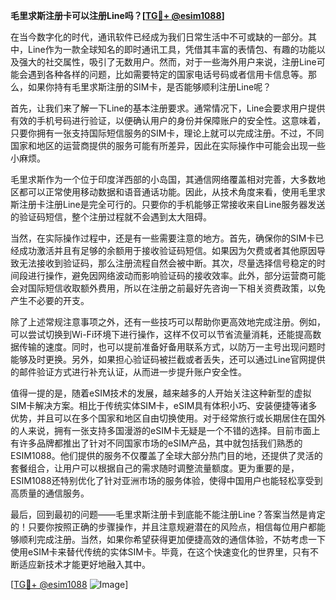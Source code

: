 **毛里求斯注册卡可以注册Line吗？[[TG💪+ @esim1088](https://t.me/s/esim1088)]**

在当今数字化的时代，通讯软件已经成为我们日常生活中不可或缺的一部分。其中，Line作为一款全球知名的即时通讯工具，凭借其丰富的表情包、有趣的功能以及强大的社交属性，吸引了无数用户。然而，对于一些海外用户来说，注册Line可能会遇到各种各样的问题，比如需要特定的国家电话号码或者信用卡信息等。那么，如果你持有毛里求斯注册的SIM卡，是否能够顺利注册Line呢？

首先，让我们来了解一下Line的基本注册要求。通常情况下，Line会要求用户提供有效的手机号码进行验证，以便确认用户的身份并保障账户的安全性。这意味着，只要你拥有一张支持国际短信服务的SIM卡，理论上就可以完成注册。不过，不同国家和地区的运营商提供的服务可能有所差异，因此在实际操作中可能会出现一些小麻烦。

毛里求斯作为一个位于印度洋西部的小岛国，其通信网络覆盖相对完善，大多数地区都可以正常使用移动数据和语音通话功能。因此，从技术角度来看，使用毛里求斯注册卡注册Line是完全可行的。只要你的手机能够正常接收来自Line服务器发送的验证码短信，整个注册过程就不会遇到太大阻碍。

当然，在实际操作过程中，还是有一些需要注意的地方。首先，确保你的SIM卡已经成功激活并且有足够的余额用于接收验证码短信。如果因为欠费或者其他原因导致无法接收到验证码，那么注册流程自然会被中断。其次，尽量选择信号稳定的时间段进行操作，避免因网络波动而影响验证码的接收效率。此外，部分运营商可能会对国际短信收取额外费用，所以在注册之前最好先咨询一下相关资费政策，以免产生不必要的开支。

除了上述常规注意事项之外，还有一些技巧可以帮助你更高效地完成注册。例如，可以尝试切换到Wi-Fi环境下进行操作，这样不仅可以节省流量消耗，还能提高数据传输的速度。同时，也可以提前准备好备用联系方式，以防万一主号出现问题时能够及时更换。另外，如果担心验证码被拦截或者丢失，还可以通过Line官网提供的邮件验证方式进行补充认证，从而进一步提升账户安全性。

值得一提的是，随着eSIM技术的发展，越来越多的人开始关注这种新型的虚拟SIM卡解决方案。相比于传统实体SIM卡，eSIM具有体积小巧、安装便捷等诸多优势，并且可以在多个国家和地区自由切换使用。对于经常旅行或长期居住在国外的人来说，拥有一张支持多国漫游的eSIM卡无疑是一个不错的选择。目前市面上有许多品牌都推出了针对不同国家市场的eSIM产品，其中就包括我们熟悉的ESIM1088。他们提供的服务不仅覆盖了全球大部分热门目的地，还提供了灵活的套餐组合，让用户可以根据自己的需求随时调整流量额度。更为重要的是，ESIM1088还特别优化了针对亚洲市场的服务体验，使得中国用户也能轻松享受到高质量的通信服务。

最后，回到最初的问题——毛里求斯注册卡到底能不能注册Line？答案当然是肯定的！只要你按照正确的步骤操作，并且注意规避潜在的风险点，相信每位用户都能够顺利完成注册。当然，如果你希望获得更加便捷高效的通信体验，不妨考虑一下使用eSIM卡来替代传统的实体SIM卡。毕竟，在这个快速变化的世界里，只有不断适应新技术才能更好地融入其中。

[[TG💪+ @esim1088](https://t.me/s/esim1088) ![Image](https://i.postimg.cc/4NQfJmqS/Snipaste-2025-05-13-00-14-12.png)]